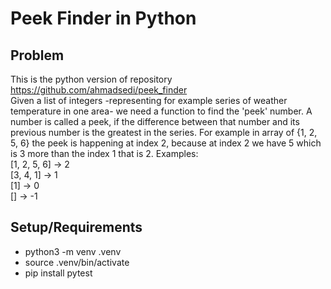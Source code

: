 # Peek Finder in Python
## Problem
This is the python version of repository <a href="Peek Finder in Java">https://github.com/ahmadsedi/peek_finder</a><br>
Given a list of integers -representing for example series of weather temperature in one area- we need a function to find the 'peek' number. 
A number is called a peek, if the difference between that number and its 
previous number is the greatest in the series. For example in array of {1, 2, 5, 6} the peek is happening at index 2, 
because at index 2 we have 5 which is 3 more than the index 1 that is 2.
Examples: <br>
[1, 2, 5, 6] -> 2 <br>
[3, 4, 1] -> 1 <br>
[1] -> 0 <br>
[] -> -1 <br>

## Setup/Requirements
* python3 -m venv .venv
* source .venv/bin/activate
* pip install pytest
